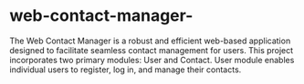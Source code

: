 # web-contact-manager-
The Web Contact Manager is a robust and efficient web-based application designed to facilitate seamless contact management for users. This project incorporates two primary modules: User and Contact. User module enables individual users to register, log in, and manage their contacts. 
